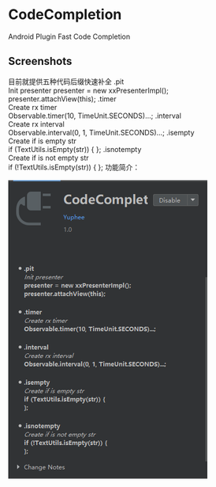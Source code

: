 # CodeCompletion
Android Plugin Fast Code Completion

## Screenshots
目前就提供五种代码后缀快速补全
.pit <br> Init presenter presenter = new xxPresenterImpl(); <br> presenter.attachView(this);
.timer <br> Create rx timer <br> Observable.timer(10, TimeUnit.SECONDS)...;
.interval <br> Create rx interval <br>  Observable.interval(0, 1, TimeUnit.SECONDS)...;
.isempty <br> Create if is empty str <br> if (TextUtils.isEmpty(str)) { };
.isnotempty<br> Create if is not empty str <br> if (!TextUtils.isEmpty(str)) { };
功能简介：<br><br>
![image](/code_completion.png)
